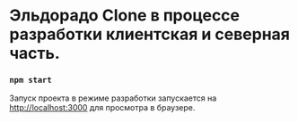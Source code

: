 # Эльдорадо Clone в процессе разработки клиентская и северная часть. 

### `npm start`

Запуск проекта в режиме разработки
запускается на [http://localhost:3000](http://localhost:3000) для просмотра в браузере.
